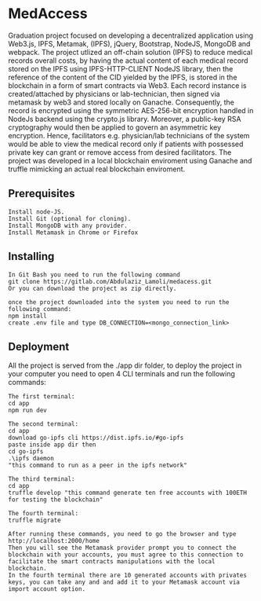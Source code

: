 # MedAccess
Graduation project focused on developing a decentralized application using Web3.js, IPFS, Metamak, (IPFS), jQuery, Bootstrap, NodeJS, MongoDB and webpack. The project utlized an off-chain solution (IPFS) to reduce medical records overall costs, by having the actual content of each medical record stored on the IPFS using IPFS-HTTP-CLIENT NodeJS library, then the reference of the content of the CID yielded by the IPFS, is stored in the blockchain in a form of smart contracts via Web3. Each record instance is created/attached by physicians or lab-technician, then signed via metamask by web3 and stored locally on Ganache. Consequently, the record is encrypted using the symmetric AES-256-bit encryption handled in NodeJs backend using the crypto.js library. Moreover, a public-key RSA cryptography would then be applied to govern an asymmetric key encryption. Hence, facilitators e.g. physician/lab technicians of the system would be able to view the medical record only if patients with possessed private key can grant or remove access from desired facilitators. The project was developed in a local blockchain enviroment using Ganache and truffle mimicking an actual real blockchain enviroment.

## Prerequisites

```
Install node-JS.
Install Git (optional for cloning).
Install MongoDB with any provider.
Install Metamask in Chrome or Firefox
```

## Installing

```
In Git Bash you need to run the following command
git clone https://gitlab.com/Abdulaziz_Lamoli/medacess.git
Or you can download the project as zip directly.
```

```
once the project downloaded into the system you need to run the following command:
npm install
create .env file and type DB_CONNECTION=<mongo_connection_link>
```

## Deployment


All the project is served from the ./app dir folder, to deploy the project in your computer you need to open 4 CLI terminals and run the following commands:

```
The first terminal:
cd app
npm run dev
```

```
The second terminal:
cd app
download go-ipfs cli https://dist.ipfs.io/#go-ipfs
paste inside app dir then
cd go-ipfs    
.\ipfs daemon
"this command to run as a peer in the ipfs network"
```

```
The third terminal:
cd app
truffle develop "this command generate ten free accounts with 100ETH for testing the blockchain"
```

```
The fourth terminal:
truffle migrate
```

```
After running these commands, you need to go the browser and type 
http://localhost:2000/home
Then you will see the Metamask provider prompt you to connect the blockchain with your accounts, you must agree to this connection to facilitate the smart contracts manipulations with the local blockchain.
In the fourth terminal there are 10 generated accounts with privates keys, you can take any and and add it to your Metamask account via import account option.
```

